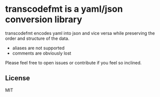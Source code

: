 # transcodefmt is a yaml/json conversion library

transcodefmt encodes yaml into json and vice versa while preserving the order and structure of the data.

-   aliases are not supported
-   comments are obviously lost

Please feel free to open issues or contribute if you feel so inclined.

## License

MIT
